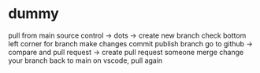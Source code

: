 # dummy

pull from main
source control -> dots -> create new branch
check bottom left corner for branch
make changes
commit
publish branch
go to github -> compare and pull request -> create pull request
someone merge
change your branch back to main on vscode, pull again
